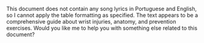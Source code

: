 This document does not contain any song lyrics in Portuguese and English, so I cannot apply the table formatting as specified. The text appears to be a comprehensive guide about wrist injuries, anatomy, and prevention exercises. Would you like me to help you with something else related to this document?